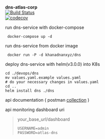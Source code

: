 
**dns-atlas-corp**     
 [![Build Status](https://travis-ci.com/khanadnanxyz/dns-atlas-corp.svg?branch=master)](https://travis-ci.com/khanadnanxyz/dns-atlas-corp)  
[![codecov](https://codecov.io/gh/khanadnanxyz/dns-atlas-corp/branch/master/graph/badge.svg)](https://codecov.io/gh/khanadnanxyz/dns-atlas-corp)  
  
run dns-service with docker-compose  
  

     docker-compose up -d  

run dns-service from docker image  
  

     docker run -P -d khanadnanxyz/dns 

deploy dns-service with helm(v3.0.0) into K8s  
 

    cd ./devops/dns
    mv values.yaml.example values.yaml 
    # do your necessary changes in values.yaml
    cd ..    
    helm install dns ./dns

api documentation ( postman [collection](https://documenter.getpostman.com/view/814321/SzzhcxU5) )

api monitoring dashboard uri

  
>  your_base_url/dashboard
> 
>     USERNAME=admin  
>     PASSWORD=atlas-dns
